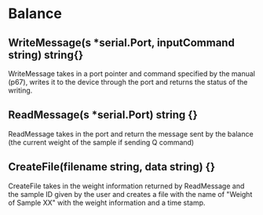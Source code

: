 # Balance
## WriteMessage(s *serial.Port, inputCommand string) string{}
WriteMessage takes in a port pointer and command specified by the manual (p67), writes it to the device through the port and returns the status of the writing.
## ReadMessage(s *serial.Port) string {}
ReadMessage takes in the port and return the message sent by the balance (the current weight of the sample if sending Q command)
## CreateFile(filename string, data string) {}
CreateFile takes in the weight information returned by ReadMessage and the sample ID given by the user and creates a file with the name of "Weight of Sample XX" with the weight information and a time stamp.
